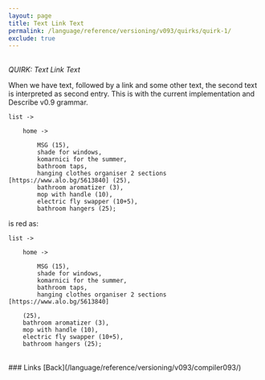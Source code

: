 ```yaml
---
layout: page
title: Text Link Text
permalink: /language/reference/versioning/v093/quirks/quirk-1/
exclude: true
---
```

<br>_QUIRK: Text Link Text_

When we have text, followed by a link and some other text, the second text is interpreted as second entry. This is with the current implementation and Describe v0.9 grammar.

```
list ->

	home ->

		MSG (15),
		shade for windows,
		komarnici for the summer,
		bathroom taps,
		hanging clothes organiser 2 sections [https://www.alo.bg/5613840] (25),
		bathroom aromatizer (3),
		mop with handle (10),
		electric fly swapper (10+5),
		bathroom hangers (25);
```
is red as:
```
list ->

	home ->

		MSG (15),
		shade for windows,
		komarnici for the summer,
		bathroom taps,
		hanging clothes organiser 2 sections [https://www.alo.bg/5613840] 

	(25),
	bathroom aromatizer (3),
	mop with handle (10),
	electric fly swapper (10+5),
	bathroom hangers (25);
```

<br>
### Links
[Back](/language/reference/versioning/v093/compiler093/)